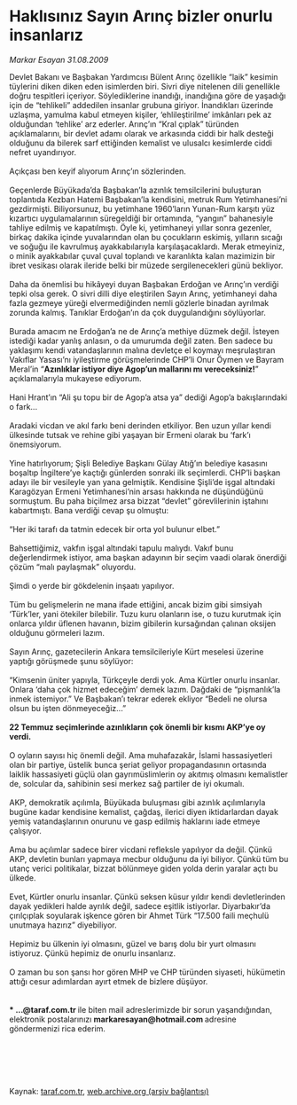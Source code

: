 # Haklısınız Sayın Arınç bizler onurlu insanlarız

*Markar Esayan 31.08.2009*

<div class="taraf_structure_2col_1zq">
<div class="margen_n">



 <p>Devlet Bakanı ve Başbakan Yardımcısı Bülent Arınç özellikle “laik” kesimin tüylerini diken diken eden isimlerden biri. Sivri diye nitelenen dili genellikle doğru tespitleri içeriyor. Söylediklerine inandığı, inandığına göre de yaşadığı için de “tehlikeli” addedilen insanlar grubuna giriyor. İnandıkları üzerinde uzlaşma, yamulma kabul etmeyen kişiler, ‘ehlileştirilme’ imkânları pek az olduğundan ‘tehlike’ arz ederler. Arınç’ın “Kral çıplak” türünden açıklamalarını, bir devlet adamı olarak ve arkasında ciddi bir halk desteği olduğunu da bilerek sarf ettiğinden kemalist ve ulusalcı kesimlerde ciddi nefret uyandırıyor. <br/><br/>Açıkçası ben keyif alıyorum Arınç’ın sözlerinden. <br/><br/>Geçenlerde Büyükada’da Başbakan’la azınlık temsilcilerini buluşturan toplantıda Kezban Hatemi Başbakan’la kendisini, metruk Rum Yetimhanesi’ni gezdirmişti. Biliyorsunuz, bu yetimhane 1960’ların Yunan-Rum karşıtı yüz kızartıcı uygulamalarının süregeldiği bir ortamında, “yangın” bahanesiyle tahliye edilmiş ve kapatılmıştı. Öyle ki, yetimhaneyi yıllar sonra gezenler, birkaç dakika içinde yuvalarından olan bu çocukların eskimiş, yılların sıcağı ve soğuğu ile kavrulmuş ayakkabılarıyla karşılaşacaklardı. Merak etmeyiniz, o minik ayakkabılar çuval çuval toplandı ve karanlıkta kalan mazimizin bir ibret vesikası olarak ileride belki bir müzede sergilenecekleri günü bekliyor. <br/><br/>Daha da önemlisi bu hikâyeyi duyan Başbakan Erdoğan ve Arınç’ın verdiği tepki olsa gerek. O sivri dilli diye eleştirilen Sayın Arınç, yetimhaneyi daha fazla gezmeye yüreği elvermediğinden nemli gözlerle binadan ayrılmak zorunda kalmış. Tanıklar Erdoğan’ın da çok duygulandığını söylüyorlar. <br/><br/>Burada amacım ne Erdoğan’a ne de Arınç’a methiye düzmek değil. İsteyen istediği kadar yanlış anlasın, o da umurumda değil zaten. Ben sadece bu yaklaşımı kendi vatandaşlarının malına devletçe el koymayı meşrulaştıran Vakıflar Yasası’nı iyileştirme görüşmelerinde CHP’li Onur Öymen ve Bayram Meral’in “<b>Azınlıklar istiyor diye Agop’un mallarını mı vereceksiniz!</b>” açıklamalarıyla mukayese ediyorum. <br/><br/>Hani Hrant’ın “Ali şu topu bir de Agop’a atsa ya” dediği Agop’a bakışlarındaki o fark... <br/><br/>Aradaki vicdan ve akıl farkı beni derinden etkiliyor. Ben uzun yıllar kendi ülkesinde tutsak ve rehine gibi yaşayan bir Ermeni olarak bu ‘fark’ı önemsiyorum. <br/><br/>Yine hatırlıyorum; Şişli Belediye Başkanı Gülay Atığ’ın belediye kasasını boşaltıp İngiltere’ye kaçtığı günlerden sonraki ilk seçimlerdi. CHP’li başkan adayı ile bir vesileyle yan yana gelmiştik. Kendisine Şişli’de işgal altındaki Karagözyan Ermeni Yetimhanesi’nin arsası hakkında ne düşündüğünü sormuştum. Bu paha biçilmez arsa bizzat “devlet” görevlilerinin iştahını kabartmıştı. Bana verdiği cevap şu olmuştu: <br/><br/>“Her iki tarafı da tatmin edecek bir orta yol bulunur elbet.” <br/><br/>Bahsettiğimiz, vakfın işgal altındaki tapulu malıydı. Vakıf bunu değerlendirmek istiyor, ama başkan adayının bir seçim vaadi olarak önerdiği çözüm “malı paylaşmak” oluyordu. <br/><br/>Şimdi o yerde bir gökdelenin inşaatı yapılıyor. <br/><br/>Tüm bu gelişmelerin ne mana ifade ettiğini, ancak bizim gibi simsiyah ‘Türk’ler, yani ötekiler bilebilir. Tuzu kuru olanların ise, o tuzu kurutmak için onlarca yıldır üflenen havanın, bizim gibilerin kursağından çalınan oksijen olduğunu görmeleri lazım. <br/><br/>Sayın Arınç, gazetecilerin Ankara temsilcileriyle Kürt meselesi üzerine yaptığı görüşmede şunu söylüyor: <br/><br/>“Kimsenin üniter yapıyla, Türkçeyle derdi yok. Ama Kürtler onurlu insanlar. Onlara ‘daha çok hizmet edeceğim’ demek lazım. Dağdaki de “pişmanlık’la inmek istemiyor.” Ve Başbakan’ı tekrar ederek ekliyor “Bedeli ne olursa olsun bu işten dönmeyeceğiz...”<b> <br/><br/>22 Temmuz seçimlerinde azınlıkların çok önemli bir kısmı AKP’ye oy verdi.</b> <br/><br/>O oyların sayısı hiç önemli değil. Ama muhafazakâr, İslami hassasiyetleri olan bir partiye, üstelik bunca şeriat geliyor propagandasının ortasında laiklik hassasiyeti güçlü olan gayrımüslimlerin oy akıtmış olmasını kemalistler de, solcular da, sahibinin sesi merkez sağ partiler de iyi okumalı. <br/><br/>AKP, demokratik açılımla, Büyükada buluşması gibi azınlık açılımlarıyla bugüne kadar kendisine kemalist, çağdaş, ilerici diyen iktidarlardan dayak yemiş vatandaşlarının onurunu ve gasp edilmiş haklarını iade etmeye çalışıyor. <br/><br/>Ama bu açılımlar sadece birer vicdani refleksle yapılıyor da değil. Çünkü AKP, devletin bunları yapmaya mecbur olduğunu da iyi biliyor. Çünkü tüm bu utanç verici politikalar, bizzat bölünmeye giden yolda derin yaralar açtı bu ülkede. <br/><br/>Evet, Kürtler onurlu insanlar. Çünkü seksen küsur yıldır kendi devletlerinden dayak yedikleri halde ayrılık değil, sadece eşitlik istiyorlar. Diyarbakır’da çırılçıplak soyularak işkence gören bir Ahmet Türk “17.500 faili meçhulü unutmaya hazırız” diyebiliyor. <br/><br/>Hepimiz bu ülkenin iyi olmasını, güzel ve barış dolu bir yurt olmasını istiyoruz. Çünkü hepimiz de onurlu insanlarız. <br/><br/>O zaman bu son şansı hor gören MHP ve CHP türünden siyaseti, hükümetin attığı cesur adımlardan ayırt etmek de bizlere düşüyor.<b> <br/><br/><br/>* ...@taraf.com.tr </b>ile biten mail adreslerimizde bir sorun yaşandığından, elektronik postalarınızı <b>markaresayan@hotmail.com </b>adresine göndermenizi rica ederim.</p>
<br/>
<br/>
<br/>



<br/>


<div id="taraf_not">
</div>

</div>


</div>

Kaynak: [taraf.com.tr](http://taraf.com.tr:80/makale/7184.htm), [web.archive.org (arşiv bağlantısı)](http://web.archive.org/web/20100106212709/http://taraf.com.tr:80/makale/7184.htm)
